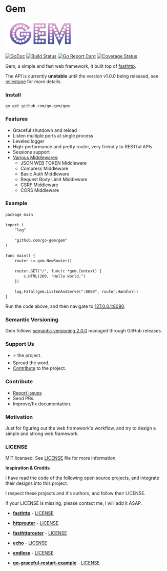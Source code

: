 Gem
===
![Gem logo](logo.png)

[![GoDoc](https://godoc.org/github.com/go-gem/gem?status.svg)](https://godoc.org/github.com/go-gem/gem)
[![Build Status](https://travis-ci.org/go-gem/gem.svg?branch=master)](https://travis-ci.org/go-gem/gem)
[![Go Report Card](https://goreportcard.com/badge/github.com/go-gem/gem)](https://goreportcard.com/report/github.com/go-gem/gem)
[![Coverage Status](https://coveralls.io/repos/github/go-gem/gem/badge.svg?branch=master)](https://coveralls.io/github/go-gem/gem?branch=master)

Gem, a simple and fast web framework, it built top of [fasthttp](https://github.com/valyala/fasthttp).

The API is currently **unstable** until the version v1.0.0 being released,
see [milestone](https://github.com/go-gem/gem/milestone/1) for more details.


### Install

```
go get github.com/go-gem/gem
```


### Features

- Graceful shutdown and reload
- Listen multiple ports at single process
- Leveled logger
- High-performance and pretty router, very friendly to RESTful APIs
- Sessions support
- [Various Middlewares](#middlewares):
    - JSON WEB TOKEN Middleware
    - Compress Middleware
    - Basic Auth Middleware
    - Request Body Limit Middleware
    - CSRF Middleware
    - CORS Middleware


### Example

```
package main

import (
	"log"

	"github.com/go-gem/gem"
)

func main() {
	router := gem.NewRouter()

	router.GET("/", func(c *gem.Context) {
		c.HTML(200, "Hello world.")
	})

	log.Fatal(gem.ListenAndServe(":8080", router.Handler))
}
```

Run the code above, and then navigate to [127.0.0.1:8080](http://127.0.0.1:8080).
 

### Semantic Versioning

Gem follows [semantic versioning 2.0.0](http://semver.org/) managed through GitHub releases.


### Support Us

- :star: the project.
- Spread the word.
- [Contribute](#contribute) to the project.


### Contribute

- [Report issues](https://github.com/go-gem/gem/issues/new)
- Send PRs.
- Improve/fix documentation.


### Motivation

Just for figuring out the web framework's workflow, and try to design a simple and strong web framework.


### LICENSE

MIT licensed. See [LICENSE](LICENSE) file for more information.

**Inspiration & Credits**

I have read the code of the following open source projects, and integrate their designs into this project.

I respect these projects and it's authors, and follow their LICENSE.

If your LICENSE is missing, please contact me, I will add it ASAP.

- [**fasthttp**](https://github.com/valyala/fasthttp) - [LICENSE](https://github.com/valyala/fasthttp/blob/master/LICENSE)

- [**httprouter**](https://github.com/julienschmidt/httprouter) - [LICENSE](https://github.com/julienschmidt/httprouter/blob/master/LICENSE)

- [**fasthttprouter**](https://github.com/buaazp/fasthttprouter) - [LICENSE](https://github.com/buaazp/fasthttprouter/blob/master/LICENSE)

- [**echo**](https://github.com/labstack/echo) - [LICENSE](https://github.com/labstack/echo/blob/master/LICENSE)

- [**endless**](https://github.com/fvbock/endless) - [LICENSE](https://github.com/fvbock/endless/blob/master/LICENSE)

- [**go-graceful-restart-example**](https://github.com/Scalingo/go-graceful-restart-example) - [LICENSE](https://github.com/Scalingo/go-graceful-restart-example/blob/master/LICENSE)